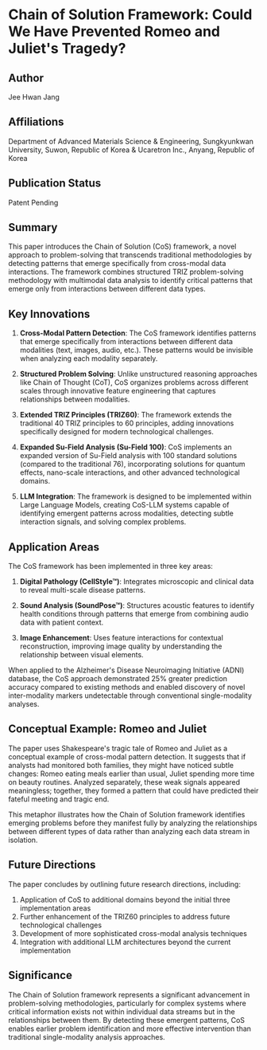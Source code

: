 # Chain of Solution Framework: Could We Have Prevented Romeo and Juliet's Tragedy?

## Author
Jee Hwan Jang

## Affiliations
Department of Advanced Materials Science & Engineering, Sungkyunkwan University, Suwon, Republic of Korea & Ucaretron Inc., Anyang, Republic of Korea

## Publication Status
Patent Pending

## Summary

This paper introduces the Chain of Solution (CoS) framework, a novel approach to problem-solving that transcends traditional methodologies by detecting patterns that emerge specifically from cross-modal data interactions. The framework combines structured TRIZ problem-solving methodology with multimodal data analysis to identify critical patterns that emerge only from interactions between different data types.

## Key Innovations

1. **Cross-Modal Pattern Detection**: The CoS framework identifies patterns that emerge specifically from interactions between different data modalities (text, images, audio, etc.). These patterns would be invisible when analyzing each modality separately.

2. **Structured Problem Solving**: Unlike unstructured reasoning approaches like Chain of Thought (CoT), CoS organizes problems across different scales through innovative feature engineering that captures relationships between modalities.

3. **Extended TRIZ Principles (TRIZ60)**: The framework extends the traditional 40 TRIZ principles to 60 principles, adding innovations specifically designed for modern technological challenges.

4. **Expanded Su-Field Analysis (Su-Field 100)**: CoS implements an expanded version of Su-Field analysis with 100 standard solutions (compared to the traditional 76), incorporating solutions for quantum effects, nano-scale interactions, and other advanced technological domains.

5. **LLM Integration**: The framework is designed to be implemented within Large Language Models, creating CoS-LLM systems capable of identifying emergent patterns across modalities, detecting subtle interaction signals, and solving complex problems.

## Application Areas

The CoS framework has been implemented in three key areas:

1. **Digital Pathology (CellStyle™)**: Integrates microscopic and clinical data to reveal multi-scale disease patterns.

2. **Sound Analysis (SoundPose™)**: Structures acoustic features to identify health conditions through patterns that emerge from combining audio data with patient context.

3. **Image Enhancement**: Uses feature interactions for contextual reconstruction, improving image quality by understanding the relationship between visual elements.

When applied to the Alzheimer's Disease Neuroimaging Initiative (ADNI) database, the CoS approach demonstrated 25% greater prediction accuracy compared to existing methods and enabled discovery of novel inter-modality markers undetectable through conventional single-modality analyses.

## Conceptual Example: Romeo and Juliet

The paper uses Shakespeare's tragic tale of Romeo and Juliet as a conceptual example of cross-modal pattern detection. It suggests that if analysts had monitored both families, they might have noticed subtle changes: Romeo eating meals earlier than usual, Juliet spending more time on beauty routines. Analyzed separately, these weak signals appeared meaningless; together, they formed a pattern that could have predicted their fateful meeting and tragic end.

This metaphor illustrates how the Chain of Solution framework identifies emerging problems before they manifest fully by analyzing the relationships between different types of data rather than analyzing each data stream in isolation.

## Future Directions

The paper concludes by outlining future research directions, including:

1. Application of CoS to additional domains beyond the initial three implementation areas
2. Further enhancement of the TRIZ60 principles to address future technological challenges
3. Development of more sophisticated cross-modal analysis techniques
4. Integration with additional LLM architectures beyond the current implementation

## Significance

The Chain of Solution framework represents a significant advancement in problem-solving methodologies, particularly for complex systems where critical information exists not within individual data streams but in the relationships between them. By detecting these emergent patterns, CoS enables earlier problem identification and more effective intervention than traditional single-modality analysis approaches.